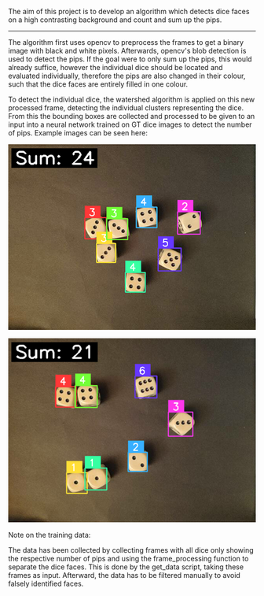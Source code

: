 The aim of this project is to develop an algorithm which detects dice faces on a high contrasting background and count and sum up the pips.

---

The algorithm first uses opencv to preprocess the frames to get a binary image with black and white pixels. Afterwards, opencv's blob detection is used to detect the pips. If the goal were to only sum up the pips, this would already suffice, however the individual dice should be located and evaluated individually, therefore the pips are also changed in their colour, such that the dice faces are entirely filled in one colour.

To detect the individual dice, the watershed algorithm is applied on this new processed frame, detecting the individual clusters representing the dice. From this the bounding boxes are collected and processed to be given to an input into a neural network trained on GT dice images to detect the number of pips. Example images can be seen here:

![](ex1.png)

![](ex2.png)

Note on the training data:

The data has been collected by collecting frames with all dice only showing the respective number of pips and using the frame_processing function to separate the dice faces. This is done by the get_data script, taking these frames as input. Afterward, the data has to be filtered manually to avoid falsely identified faces.